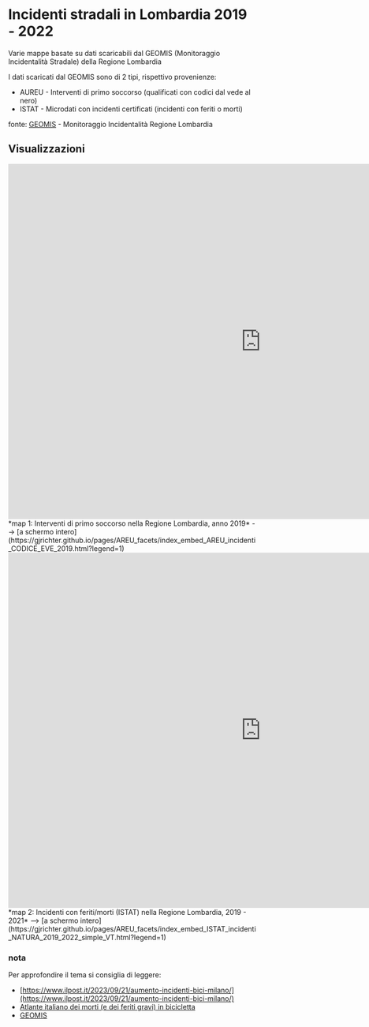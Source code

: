 # Incidenti stradali in Lombardia 2019 - 2022

Varie mappe basate su dati scaricabili dal GEOMIS  (Monitoraggio Incidentalità Stradale) della Regione Lombardia

I dati scaricati dal GEOMIS sono di 2 tipi, rispettivo provenienze: 

- AUREU - Interventi di primo soccorso (qualificati con codici dal vede al nero)
- ISTAT - Microdati con incidenti certificati (incidenti con feriti o morti)

fonte: [GEOMIS](https://idpcwrapper.crs.lombardia.it/PublisherMetadata/SSOService) - Monitoraggio Incidentalità Regione Lombardia 



## Visualizzazioni




<iframe id="map1" width="1024px" height="720" frameborder="0" scrolling="no" marginheight="0" marginwidth="0" src="https://gjrichter.github.io/pages/AREU_facets/index_embed_AREU_incidenti_CODICE_EVE_2019.html?legend=1"></iframe>
*map 1: Interventi di primo soccorso nella Regione Lombardia, anno 2019*  --> [a schermo intero](https://gjrichter.github.io/pages/AREU_facets/index_embed_AREU_incidenti_CODICE_EVE_2019.html?legend=1)


<iframe id="map2" width="1024px" height="720" frameborder="0" scrolling="no" marginheight="0" marginwidth="0" src="https://gjrichter.github.io/pages/AREU_facets/index_embed_ISTAT_incidenti_NATURA_2019_2022_simple_VT?legend=1"></iframe>
*map 2: Incidenti con feriti/morti (ISTAT) nella Regione Lombardia, 2019 - 2021*  --> [a schermo intero](https://gjrichter.github.io/pages/AREU_facets/index_embed_ISTAT_incidenti_NATURA_2019_2022_simple_VT.html?legend=1)



### nota

Per approfondire il tema si consiglia di leggere:

- [https://www.ilpost.it/2023/09/21/aumento-incidenti-bici-milano/](https://www.ilpost.it/2023/09/21/aumento-incidenti-bici-milano/)  
- [Atlante italiano dei morti (e dei feriti gravi) in bicicletta](https://www.comune.milano.it/documents/20126/395877451/15.06.23+8.1+Ricerca+ATLANTE+ITALIANO+DEI+MORTI+%28e+dei+feriti+gravi%29+IN+BICICLETTA+-+focus+su+Milano+-.pdf/8306f827-1bfc-0f9b-a66a-0f8059e52010?t=1687167794542)
- [GEOMIS](https://idpcwrapper.crs.lombardia.it/PublisherMetadata/SSOService)

